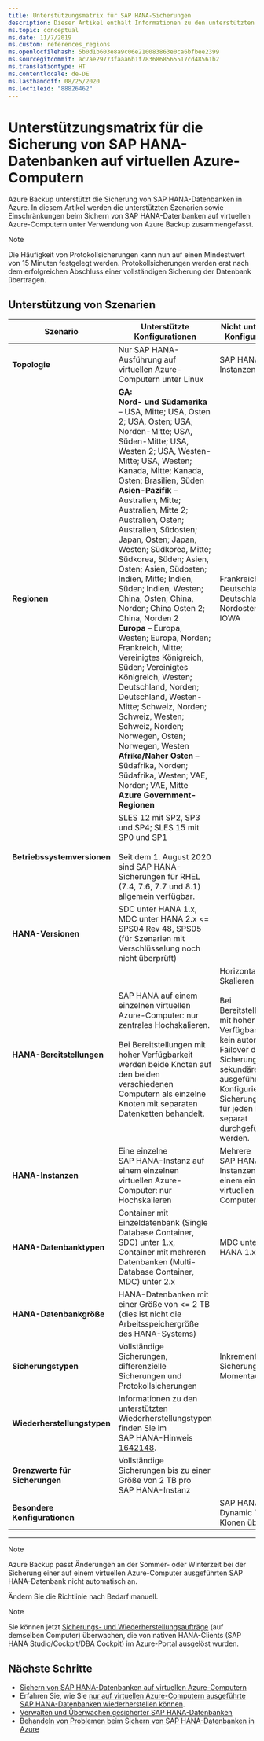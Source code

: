 ```yaml
---
title: Unterstützungsmatrix für SAP HANA-Sicherungen
description: Dieser Artikel enthält Informationen zu den unterstützten Szenarien und zu Einschränkungen beim Sichern von SAP HANA-Datenbanken auf virtuellen Azure-Computern unter Verwendung von Azure Backup.
ms.topic: conceptual
ms.date: 11/7/2019
ms.custom: references_regions
ms.openlocfilehash: 5b0d1b603e8a9c06e210083863e0ca6bfbee2399
ms.sourcegitcommit: ac7ae29773faaa6b1f7836868565517cd48561b2
ms.translationtype: HT
ms.contentlocale: de-DE
ms.lasthandoff: 08/25/2020
ms.locfileid: "88826462"
---
```

# <a name="support-matrix-for-backup-of-sap-hana-databases-on-azure-vms"></a>Unterstützungsmatrix für die Sicherung von SAP HANA-Datenbanken auf virtuellen Azure-Computern

Azure Backup unterstützt die Sicherung von SAP HANA-Datenbanken in Azure. In diesem Artikel werden die unterstützten Szenarien sowie Einschränkungen beim Sichern von SAP HANA-Datenbanken auf virtuellen Azure-Computern unter Verwendung von Azure Backup zusammengefasst.

> [!NOTE]
> Die Häufigkeit von Protokollsicherungen kann nun auf einen Mindestwert von 15 Minuten festgelegt werden. Protokollsicherungen werden erst nach dem erfolgreichen Abschluss einer vollständigen Sicherung der Datenbank übertragen.

## <a name="scenario-support"></a>Unterstützung von Szenarien

| **Szenario**               | **Unterstützte Konfigurationen**                                | **Nicht unterstützte Konfigurationen**                              |
| -------------------------- | ------------------------------------------------------------ | ------------------------------------------------------------ |
| **Topologie**               | Nur SAP HANA-Ausführung auf virtuellen Azure-Computern unter Linux                    | SAP HANA (große Instanzen)                                   |
| **Regionen**                   | **GA:**<br> **Nord- und Südamerika** – USA, Mitte; USA, Osten 2; USA, Osten; USA, Norden-Mitte; USA, Süden-Mitte; USA, Westen 2; USA, Westen-Mitte; USA, Westen; Kanada, Mitte; Kanada, Osten; Brasilien, Süden <br> **Asien-Pazifik** – Australien, Mitte; Australien, Mitte 2; Australien, Osten; Australien, Südosten; Japan, Osten; Japan, Westen; Südkorea, Mitte; Südkorea, Süden; Asien, Osten; Asien, Südosten; Indien, Mitte; Indien, Süden; Indien, Westen; China, Osten; China, Norden; China Osten 2; China, Norden 2 <br> **Europa** – Europa, Westen; Europa, Norden; Frankreich, Mitte; Vereinigtes Königreich, Süden; Vereinigtes Königreich, Westen; Deutschland, Norden; Deutschland, Westen-Mitte; Schweiz, Norden; Schweiz, Westen; Schweiz, Norden; Norwegen, Osten; Norwegen, Westen <br> **Afrika/Naher Osten** – Südafrika, Norden; Südafrika, Westen; VAE, Norden; VAE, Mitte  <BR>  **Azure Government-Regionen** | Frankreich, Süden; Deutschland, Mitte; Deutschland, Nordosten; US Gov IOWA |
| **Betriebssystemversionen**            | SLES 12 mit SP2, SP3 und SP4; SLES 15 mit SP0 und SP1 <br><br>  Seit dem 1. August 2020 sind SAP HANA-Sicherungen für RHEL (7.4, 7.6, 7.7 und 8.1) allgemein verfügbar.                |                                             |
| **HANA-Versionen**          | SDC unter HANA 1.x, MDC unter HANA 2.x <= SPS04 Rev 48, SPS05 (für Szenarien mit Verschlüsselung noch nicht überprüft)      |                                                            |
| **HANA-Bereitstellungen**       | SAP HANA auf einem einzelnen virtuellen Azure-Computer: nur zentrales Hochskalieren. <br><br> Bei Bereitstellungen mit hoher Verfügbarkeit werden beide Knoten auf den beiden verschiedenen Computern als einzelne Knoten mit separaten Datenketten behandelt.               | Horizontales Skalieren <br><br> Bei Bereitstellungen mit hoher Verfügbarkeit wird kein automatisches Failover der Sicherung auf den sekundären Knoten ausgeführt. Das Konfigurieren der Sicherung sollte für jeden Knoten separat durchgeführt werden.                                           |
| **HANA-Instanzen**         | Eine einzelne SAP HANA-Instanz auf einem einzelnen virtuellen Azure-Computer: nur Hochskalieren | Mehrere SAP HANA-Instanzen auf einem einzelnen virtuellen Computer                  |
| **HANA-Datenbanktypen**    | Container mit Einzeldatenbank (Single Database Container, SDC) unter 1.x, Container mit mehreren Datenbanken (Multi-Database Container, MDC) unter 2.x | MDC unter HANA 1.x                                              |
| **HANA-Datenbankgröße**     | HANA-Datenbanken mit einer Größe von <= 2 TB (dies ist nicht die Arbeitsspeichergröße des HANA-Systems)               |                                                              |
| **Sicherungstypen**           | Vollständige Sicherungen, differenzielle Sicherungen und Protokollsicherungen                          | Inkrementelle Sicherungen, Momentaufnahmen                                       |
| **Wiederherstellungstypen**          | Informationen zu den unterstützten Wiederherstellungstypen finden Sie im SAP HANA-Hinweis [1642148](https://launchpad.support.sap.com/#/notes/1642148). |                                                              |
| **Grenzwerte für Sicherungen**          | Vollständige Sicherungen bis zu einer Größe von 2 TB pro SAP HANA-Instanz         |                                                              |
| **Besondere Konfigurationen** |                                                              | SAP HANA + Dynamic Tiering <br>  Klonen über LaMa        |

------

>[!NOTE]
>Azure Backup passt Änderungen an der Sommer- oder Winterzeit bei der Sicherung einer auf einem virtuellen Azure-Computer ausgeführten SAP HANA-Datenbank nicht automatisch an.
>
>Ändern Sie die Richtlinie nach Bedarf manuell.

> [!NOTE]
> Sie können jetzt [Sicherungs- und Wiederherstellungsaufträge](./sap-hana-db-manage.md#monitor-manual-backup-jobs-in-the-portal) (auf demselben Computer) überwachen, die von nativen HANA-Clients (SAP HANA Studio/Cockpit/DBA Cockpit) im Azure-Portal ausgelöst wurden.

## <a name="next-steps"></a>Nächste Schritte

* [Sichern von SAP HANA-Datenbanken auf virtuellen Azure-Computern](./backup-azure-sap-hana-database.md)
* Erfahren Sie, wie Sie [nur auf virtuellen Azure-Computern ausgeführte SAP HANA-Datenbanken wiederherstellen können](./sap-hana-db-restore.md).
* [Verwalten und Überwachen gesicherter SAP HANA-Datenbanken](sap-hana-db-manage.md)
* [Behandeln von Problemen beim Sichern von SAP HANA-Datenbanken in Azure](./backup-azure-sap-hana-database-troubleshoot.md)
